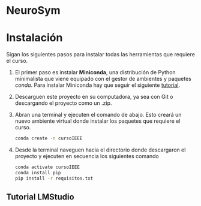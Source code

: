 # NeuroSym

# Instalación

Sigan los siguientes pasos para instalar todas las herramientas que requiere el curso. 

1. El primer paso es instalar **Miniconda**, una distribución de Python minimalista que viene equipado con el gestor de ambientes y paquetes *conda*. Para instalar Miniconda hay que seguir el siguiente [tutorial](https://www.anaconda.com/docs/getting-started/miniconda/main). 

2. Descarguen este proyecto en su computadora, ya sea con Git o descargando el proyecto como un .zip.

3. Abran una terminal y ejecuten el comando de abajo. Esto creará un nuevo ambiente virtual donde instalar los paquetes que requiere el curso.
   ```bash
   conda create -n cursoIEEE
   ``` 

4. Desde la terminal naveguen hacia el directorio donde descargaron el proyecto y ejecuten en secuencia los siguientes comando
   ```bash
   conda activate cursoIEEE
   conda install pip
   pip install -r requisitos.txt
   ```

## Tutorial LMStudio
